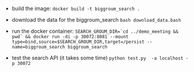 - build the image:
```docker build -t biggroum_search .```

- download the data for the biggroum_search
```bash download_data.bash```

- run the docker container:
```SEARCH_GROUM_DIR=`cd ../demo_meeting && pwd` && docker run -di -p 30072:8081 --mount type=bind,source=$SEARCH_GROUM_DIR,target=/persist --name=biggroum_search biggroum_search```


- test the search API (it takes some time)
```python test.py  -a localhost -p 30072```

